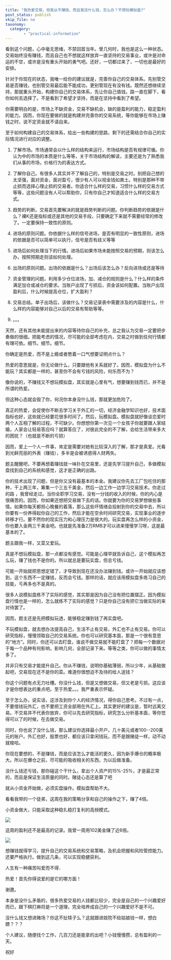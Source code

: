 ```yaml
---
title: "我热爱交易，但我从不赚钱，而且我没什么钱，怎么办？不想玩模拟盘?"
post_status: publish
skip_file: no
taxonomy:
  category:
        - "practical-information"
---
```


看到这个问题，心中毫无思绪，不禁回首当年。曾几何时，我也是这么一种状态。交易始终没有赚钱，而且自己也不想就这样放弃一直坚持的交易事业，或许是对命运的不甘，或许是没有重头开始的勇气吧。还好，一切都过来了，一切也是最好的安排。

针对于你现在的状态，我唯一给你的建议就是，完善你自己的交易体系。先别管交易是否赚钱，也别管交易最后能不能成功，更别管现在有没有钱。既然还想继续坚持，那就重头开始，构建你自己的交易体系，先让你自己值钱。路一直在脚下，看你如何去选择了。不是看到了希望才坚持，而是在坚持中看到了希望。

你需要明白的是，市场上不缺资金，交易不缺机会，缺的是盈利的能力，稳定盈利的能力。因而，你现在要做的就是构建并完善你的交易系统，等你能够在市场上赚钱之时，说不定资金就不请自来。

至于如何构建自己的交易体系，给出一些构建的思路，剩下的还需结合你自己的实际情况进行对应的调整。

1. 了解市场。市场通常会以什么样的结构来运行，市场结构是否有规律可循。你认为中的市场的本质是什么等等，关于市场结构的解读，主要还是为了熟悉我们从事的市场，价格行为的表达方式。
    
2. 了解你自己。有很多人其实并不了解自己的，特别是交易之时。别把自己想的太坚强，面对资金，面对盈亏，很少有人可以视金钱如粪土。特别是那种不带止损而选择心理止损的交易者。你适合什么样的交易，习惯什么样的交易方式等等，这些问题没有人可以帮助你，只有你自己才知道适合什么样的交易方式。
    
3. 趋势的判断。交易首先要解决的就是趋势判断的问题。你判断趋势的依据是什么？裸K还是指标或还是其他的交易手段，只要确定下来就不需要经常的修改了。一定要保持一致性的原则。
    
4. 进场的原则问题。你依据什么样的信号进场，是否有明显的一致性原则，进场的依据是否可以简单可以执行，信号是否有歧义等等
    
5. 进场后如何处理当下的行情。进场后如果市场未能按照交易的预期，则该怎么办，按照预期走则该如何处理。
    
6. 出场的原则问题。出场的依据是什么？出场后该怎么办？反向进场或还是等待
    
7. 资金管理的问题。利用多少仓位进场，加、减仓的规则是什么？什么样的条件满足加仓或减仓的要求。当账户出现了亏损后，资金该如何配置。当账户出现盈利后，什么时候提高仓位，扩大盈利？
    
8. 交易总结。单子出场后，该做什么？交易记录表中需要涉及的内容是什么，什么样的内容能够对自己以后的交易有帮助等等。
    
9. 。。。
    

天然，还有其他未能提出来的内容等待你自己的补充，总之我认为交易一定要把步奏做的很细。把能考虑的情况，尽可能的全部考虑在内，交易之时做到任何行情都有理可依。细节。细节。细节。

你确定是热爱，而不是上瘾或者憋着一口气想要证明点什么？

热爱的意思就是，你无论做什么，只要跟他有关系就好了。因而，模拟盘为什么不能玩？其实都是一样的，甚至你不会有亏钱的风险，何乐而不为？

像你说的，不赚钱又不想玩模拟盘，其实就是心里有气，想要赚到钱而已，并不是所谓的热爱。

但这种心态就会毁了你，何况你本身没什么钱，那就更加危险了。

真正的热爱，会促使你不断去学习关于外汇的一切，经济金融学知识也好，技术面指标也好，这些就已经要花很多时间了。然后，玩模拟盘。模拟盘就好像谈恋爱时两个人互相了解的过程，不可缺少。你想想你第一次见一个女孩子你就要跟人家结婚，人家会让轻易答应吗？就算答应了，对彼此完全的不了解，会给生活带来多大的困扰？（也就是不断的亏损）

因而，爱上一个人一件事，肯定是需要对她有比较深入的了解，那才是真爱。光看到光鲜亮丽的外表（赚钱），多半是会被诱惑得人财两失。

题主醒醒吧，不要再想着赚钱就一味扑在交易里，还是先学习提升自己，多做模拟盘找到自己的系统和感觉，这才是正确的出路。

你的技术出现了问题，但是你又没有最基本的本金。我建议你先去工厂包吃住的那种，干上两三年，筹集一个三五千美金，然后一边工作一边学习交易技术。你走过的路 ，我曾经走过。当你全职学习交易，没有一分钱的收入的时候，你的内心是很痛苦的。因而，你如果还想把交易做下去的话。你就要为你的交易梦想做些事情。如果你每天都担心晚餐的着落，那么这些坏情绪会投射到你的交易中去，所以你要有一份养得起你自己的工作，然后才能在空余时间研究交易，实现事业的逐步转移才行。要不然你的现实压力和心理压力是很大的。玩实盘再怎么样的小资金，你也要入金两三千美金吧。也就是先准备2万RMB才可以进来慢慢学习呀，这是最基本的了。

题主跟我一样，又菜又爱玩。

真是不想玩模拟盘，那一点都没有感觉。可能是心理早就告诉自己，这个模拟再怎么玩，赚了钱也不是你的。所以就总是要玩实盘，但总亏钱。

可能一开始就把思想定错了，才导致到现在还没办法赚到钱。或许一开始就应该想到，这个东西不一定赚钱，反而会亏钱。那样的话，就应该用模拟盘多练习自己的技能，亏再多也不是真的。

很多人说模拟盘练不了实际的感觉，其实那是因为自己没有把位置摆正。因为模拟盘行情也是一样的，怎么就练不了实际的感觉？只是你自己没有把它当做实际的来对待罢了。

因而，题主还是先把模拟玩透，能够稳定赚到钱了再实盘吧。

不玩模拟盘，就去想办法提高自己，生活不止有交易，外汇也不止有交易。你可以研究指标，慢慢领取自己的交易系统。你也可以研究基本面，那是一个很有意思的“地方”。同时，你还可以去盯盘，谁说不做交易就不能盯盘了？把每一个数据对于每一个品种有何影响，影响几何，全部记录下来。等等之类，你可以做的事情太多了。

并非只有交易才能提升自己。你从不赚钱，说明你基础薄弱，所以少年，从基础做起吧，交易现在还不是你的菜。难道你很想迫不及待的给人送钱？

你这个问题有点无力吐槽。你没什么钱，但是又想做交易，但又老是亏损。这应该才是你想表达的重点吧。至于热爱。。。我严重表示怀疑。

至于怎么办，说实话，这涉及到你个人的经济情况，得你自己思考。不过有一点，不要借钱玩外汇，也不要把工资全部用在外汇上。其实更好的建议是，暂时远离交易。不交易并不代表你放弃，你可以先去研究指标，研究怎么分析基本面，等你觉得可以了的时候，在去做交易。

同时，你也说了没什么钱，那么建议你选择最小开户，几十美元或者100--200美元的账户。外汇也好，股票也好，都应该只拿闲钱玩，而不是跟赌徒一样，动不动就梭哈。

你现在要想的，不是赚钱，而是应该怎么才能活的更久，因为新手爆仓的概率极大。所以在爆仓之前，尽可能的吸收相关的东西，为以后做准备。

没什么钱还亏钱，那你碰这个干什么，拿出个人资产的15%-25%，才是最正常的，而且是保证生活质量的同时。赌徒心态还是算了吧

就从小资金开始做，必须实盘操作。模拟盘帮助不大。

看看我带的一个徒弟，这周在我的策略分享和自己的操作之下，赚了4倍。

小资金做大，只能采取这种稳扎稳打复利的高频模式。

![](https://cdn.fendou.la/funstoutiao/2020/12/082224305.png)

这周的盈利还不是最高的记录。我曾一周用102美金赚了近6倍。

![](https://cdn.fendou.la/funstoutiao/2020/12/082232992.png)

想赚钱就得学习，提升自己的交易系统和交易策略，及机会把握和风险管控能力。还要严格执行。做到这几条，可以实现稳健获利。

人生有一种痛苦叫爱而不得．

热爱！首先你得说爱的是它的哪方面！

谢邀。

本身是没什么矛盾的，很多热爱交易的人钱都比较少，完全是自己的一个兴趣爱好而已，跟下棋打麻将是一个道理，完全培养成自己的一个兴趣爱好不是不可。

没什么钱又想进赌场？你这不扯犊子么？这就跟进妓院不给姑娘钱一样，想白嫖？？？

个人建议，随便找个工作，几百刀还是能拿的出吧？小钱慢慢攒，总有盈利的一天。

祝好
